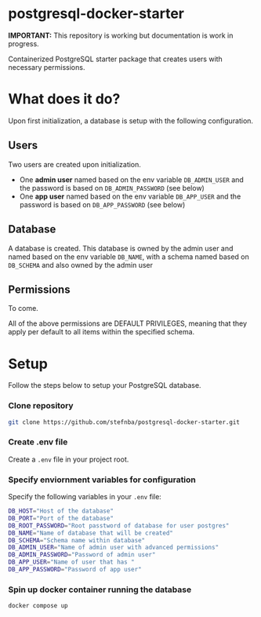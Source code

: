 # postgresql-docker-starter

**IMPORTANT:** This repository is working but documentation is work in progress.

Containerized PostgreSQL starter package that creates users with necessary permissions.

# What does it do?

Upon first initialization, a database is setup with the following configuration.

## Users

Two users are created upon initialization.

- One **admin user** named based on the env variable `DB_ADMIN_USER` and the password is based on `DB_ADMIN_PASSWORD` (see below)
- One **app user** named based on the env variable `DB_APP_USER` and the password is based on `DB_APP_PASSWORD` (see below)

## Database

A database is created. This database is owned by the admin user and named based on the env variable `DB_NAME`, with a schema named based on `DB_SCHEMA` and also owned by the admin user

## Permissions

To come.


All of the above permissions are DEFAULT PRIVILEGES, meaning that they apply per default to all items within the specified schema.

# Setup

Follow the steps below to setup your PostgreSQL database.

### Clone repository

```bash
git clone https://github.com/stefnba/postgresql-docker-starter.git
```

### Create .env file

Create a `.env` file in your project root.

### Specify enviornment variables for configuration

Specify the following variables in your `.env` file:

```bash
DB_HOST="Host of the database"
DB_PORT="Port of the database"
DB_ROOT_PASSWORD="Root passtword of database for user postgres"
DB_NAME="Name of database that will be created"
DB_SCHEMA="Schema name within database"
DB_ADMIN_USER="Name of admin user with advanced permissions"
DB_ADMIN_PASSWORD="Password of admin user"
DB_APP_USER="Name of user that has "
DB_APP_PASSWORD="Password of app user"
```

### Spin up docker container running the database

```bash
docker compose up
```
